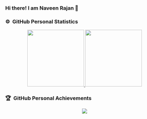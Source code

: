 ### Hi there! I am Naveen Rajan 👋

<!--
**NaviRocker/NaviRocker** is a ✨ _special_ ✨ repository because its `README.md` (this file) appears on your GitHub profile.

Here are some ideas to get you started:

- 🔭 I’m currently working on ...
- 🌱 I’m currently learning ...
- 👯 I’m looking to collaborate on ...
- 🤔 I’m looking for help with ...
- 💬 Ask me about ...
- 📫 How to reach me: ...
- 😄 Pronouns: ...
- ⚡ Fun fact: ...
-->

### ⚙️ &nbsp;GitHub Personal Statistics

<p align="center">
<a href="https://github.com/NaviRocker">
  <img height="180em" src="https://github-readme-stats-eight-theta.vercel.app/api?username=NaviRocker&show_icons=true&theme=algolia&include_all_commits=true&count_private=true"/>
  <img height="180em" src="https://github-readme-stats-eight-theta.vercel.app/api/top-langs/?username=NaviRocker&layout=compact&langs_count=8&theme=algolia"/>
</a>
</p>

### 🏆 &nbsp;GitHub Personal Achievements

<p align="center">
<a href="https://github.com/NaviRocker">
  <img src="https://github-profile-trophy.vercel.app/?username=NaviRocker&theme=juicyfresh&no-bg=true" />
</a>
</p>
